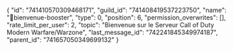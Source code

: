 {
  "id": "741410570309468171",
  "guild_id": "741408419537223750",
  "name": ":tada:bienvenue-booster",
  "type": 0,
  "position": 6,
  "permission_overwrites": [],
  "rate_limit_per_user": 2,
  "topic": "Bienvenue sur le Serveur Call of Duty Modern Warfare/Warzone",
  "last_message_id": "742241845349974187",
  "parent_id": "741657050349699132"
}
